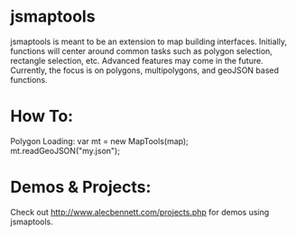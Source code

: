 jsmaptools
==========

jsmaptools is meant to be an extension to map building interfaces.  Initially, functions will center around common tasks such as polygon selection, rectangle selection, etc.  Advanced features may come in the future.  Currently, the focus is on polygons, multipolygons, and geoJSON based functions.

How To:
=======

Polygon Loading:
var mt = new MapTools(map);
mt.readGeoJSON("my.json");

Demos & Projects:
=================
Check out http://www.alecbennett.com/projects.php for demos using jsmaptools.
